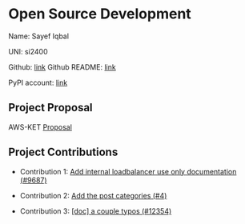 # Open Source Development

Name: Sayef Iqbal

UNI: si2400

Github: [link](https://github.com/sayefiqb)
Github README: [link](https://github.com/sayefiqb/sayefiqb/blob/main/README.md)

PyPI account: [link](https://pypi.org/user/sayefiqb/)

## Project Proposal

AWS-KET [Proposal](../projects/python/kms-encryption-tool.md)

## Project Contributions

- Contribution 1: [Add internal loadbalancer use only documentation (#9687)](https://github.com/kubernetes/ingress-nginx/pull/9687)

- Contribution 2: [Add the post categories (#4)](https://github.com/farhadmpr/flask-blog/pull/12)

- Contribution 3: [[doc] a couple typos (#12354)](https://github.com/argoproj/argo-cd/pull/13519)

